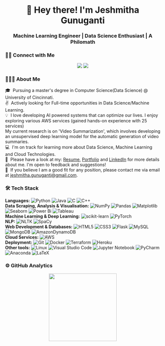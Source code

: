 <h1 align="center">👋 Hey there! I'm Jeshmitha Gunuganti</h1>
<h3 align="center">Machine Learning Engineer | Data Science Enthusiast | A Philomath</h3>

<h3>🤝🏻 Connect with Me</h3>

<p align="center">
<!-- <a target="_blank" href=""><img src="https://img.shields.io/badge/-MY%20WEBSITE-FF4088?style=for-the-badge&logo=Hugo&logoColor=white"></img></a>	 -->
<a target="_blank" href="https://www.linkedin.com/in/jeshmitha"><img src="https://img.shields.io/badge/-LinkedIn-0077B5?style=for-the-badge&logo=Linkedin&logoColor=white"></img></a>
<a target="_blank" href="mailto:jeshmitha.gunuganti@gmail.com"><img src="https://img.shields.io/badge/-Gmail-D14836?style=for-the-badge&logo=Gmail&logoColor=white"></img></a>
<!--
<a target="_blank" href=""><img src="https://img.shields.io/badge/-Tableau-E97627?style=for-the-badge&logo=Tableau&logoColor=white"></img></a>
<a target="_blank" href=""><img src="https://img.shields.io/badge/-Medium-12100E?style=for-the-badge&logo=Medium&logoColor=white"></img></a>
-->
</p>

<h3>👨🏻‍💻 About Me</h3>

🎓 &nbsp;Pursuing a master's degree in Computer Science(Data Science) @ University of Cincinnati.<br>
✌️ &nbsp;Actively looking for Full-time opportunities in Data Science/Machine Learning.<br>
💡 &nbsp;I love developing AI powered systems that can optimize our lives. I enjoy exploring various AWS services (gained hands-on experience with 25 services)<br>
My current research is on 'Video Summarization', which involves developing an unsupervised deep learning model for the automatic generation of video summaries.<br>
💻 &nbsp;I'm on track for learning more about Data Science, Machine Learning and Cloud Technologies.<br>
👀 &nbsp;Please have a look at my: [Resume](), [Portfolio]() and [LinkedIn](https://www.linkedin.com/in/jeshmitha/) for more details about me. I'm open to feedback and suggestions!<br>
🤝 &nbsp;If you believe I am a good fit for any position, please contact me via email at jeshmitha.gunuganti@gmail.com.

<h3>🛠 Tech Stack</h3>

<b>Languages:</b> ![Python](https://img.shields.io/badge/python-3670A0?style=for-the-badge&logo=python&logoColor=ffdd54) ![Java](https://img.shields.io/badge/java-%23ED8B00.svg?style=for-the-badge&logo=java&logoColor=white) ![C](https://img.shields.io/badge/c-%2300599C.svg?style=for-the-badge&logo=c&logoColor=white) ![C++](https://img.shields.io/badge/c++-%2300599C.svg?style=for-the-badge&logo=c%2B%2B&logoColor=white)<br>
<b>Data Scraping, Analysis & Visualisation:</b> ![NumPy](https://img.shields.io/badge/numpy-%23013243.svg?style=for-the-badge&logo=numpy&logoColor=white) ![Pandas](https://img.shields.io/badge/pandas-%23150458.svg?style=for-the-badge&logo=pandas&logoColor=white) ![Matplotlib](https://img.shields.io/badge/Matplotlib-%23ffffff.svg?style=for-the-badge&logo=Matplotlib&logoColor=black) ![Seaborn](https://img.shields.io/badge/seaborn-0AC18E?style=for-the-badge&logo=seaborn&logoColor=white) ![Power Bi](https://img.shields.io/badge/power_bi-F2C811?style=for-the-badge&logo=powerbi&logoColor=black) ![Tableau](https://img.shields.io/badge/Tableau-E97627?style=for-the-badge&logo=Tableau&logoColor=white)<br>
<b>Machine Learning & Deep Learning:</b> ![scikit-learn](https://img.shields.io/badge/scikit--learn-%23F7931E.svg?style=for-the-badge&logo=scikit-learn&logoColor=white) ![PyTorch](https://img.shields.io/badge/PyTorch-%23EE4C2C.svg?style=for-the-badge&logo=PyTorch&logoColor=white)<br>
<b>NLP:</b> ![NLTK](https://img.shields.io/badge/nltk-%233B4D98.svg?style=for-the-badge&logo=nltk&logoColor=white) ![SpaCy](https://img.shields.io/badge/spaCy-09A3D5.svg?style=for-the-badge&logo=spaCy&logoColor=white)<br>
<b>Web Development & Databases:</b> ![HTML5](https://img.shields.io/badge/html5-%23E34F26.svg?style=for-the-badge&logo=html5&logoColor=white) ![CSS3](https://img.shields.io/badge/css3-%231572B6.svg?style=for-the-badge&logo=css3&logoColor=white) ![Flask](https://img.shields.io/badge/flask-%23000.svg?style=for-the-badge&logo=flask&logoColor=white) ![MySQL](https://img.shields.io/badge/mysql-%2300f.svg?style=for-the-badge&logo=mysql&logoColor=white) ![MongoDB](https://img.shields.io/badge/MongoDB-%234ea94b.svg?style=for-the-badge&logo=mongodb&logoColor=white) ![AmazonDynamoDB](https://img.shields.io/badge/Amazon%20DynamoDB-4053D6?style=for-the-badge&logo=Amazon%20DynamoDB&logoColor=white)<br>
<b>Cloud Services:</b> ![AWS](https://img.shields.io/badge/Amazon_AWS-FF9900?style=for-the-badge&logo=amazonaws&logoColor=white)<br>
<b>Deployment:</b> ![Git](https://img.shields.io/badge/git-%23F05033.svg?style=for-the-badge&logo=git&logoColor=white) ![Docker](https://img.shields.io/badge/docker-%230db7ed.svg?style=for-the-badge&logo=docker&logoColor=white) ![Terraform](https://img.shields.io/badge/terraform-%235835CC.svg?style=for-the-badge&logo=terraform&logoColor=white) ![Heroku](https://img.shields.io/badge/Heroku-430098?style=for-the-badge&logo=heroku&logoColor=white)<br>
<b>Other tools:</b> ![Linux](https://img.shields.io/badge/Linux-FCC624?style=for-the-badge&logo=linux&logoColor=black) ![Visual Studio Code](https://img.shields.io/badge/Visual%20Studio%20Code-0078d7.svg?style=for-the-badge&logo=visual-studio-code&logoColor=white) ![Jupyter Notebook](https://img.shields.io/badge/jupyter-%23FA0F00.svg?style=for-the-badge&logo=jupyter&logoColor=white) ![PyCharm](https://img.shields.io/badge/pycharm-143?style=for-the-badge&logo=pycharm&logoColor=black&color=black&labelColor=green) ![Anaconda](https://img.shields.io/badge/Anaconda-%2344A833.svg?style=for-the-badge&logo=anaconda&logoColor=white) ![LaTeX](https://img.shields.io/badge/latex-%23008080.svg?style=for-the-badge&logo=latex&logoColor=white)

<h3>⚙️ GitHub Analytics</h3>

<p align="center">
<a href="https://github.com/jeshmitha">
  <img height="220em" src="https://github-readme-stats-eight-theta.vercel.app/api?username=jeshmitha&show_icons=true&theme=algolia&include_all_commits=true&count_private=true"/>
</a>
</p>
